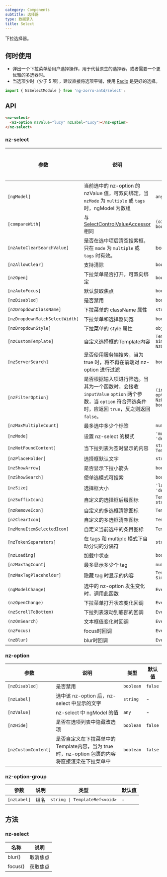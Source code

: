 ```yaml
---
category: Components
subtitle: 选择器
type: 数据录入
title: Select
---
```


下拉选择器。

## 何时使用

- 弹出一个下拉菜单给用户选择操作，用于代替原生的选择器，或者需要一个更优雅的多选器时。
- 当选项少时（少于 5 项），建议直接将选项平铺，使用 [Radio](/components/radio/zh) 是更好的选择。

```ts
import { NzSelectModule } from 'ng-zorro-antd/select';
```

## API

```html
<nz-select>
  <nz-option nzValue="lucy" nzLabel="Lucy"></nz-option>
</nz-select>
```

### nz-select

| 参数 | 说明 | 类型 | 默认值 | 全局配置 |
| --- | --- | --- | --- | --- |
| `[ngModel]` | 当前选中的 nz-option 的 nzValue 值，可双向绑定，当 `nzMode` 为 `multiple` 或 `tags` 时，ngModel 为数组 | `any \| any[]` | - |
| `[compareWith]` | 与 [SelectControlValueAccessor](https://angular.io/api/forms/SelectControlValueAccessor#caveat-option-selection) 相同 | `(o1: any, o2: any) => boolean` | `(o1: any, o2: any) => o1===o2` |
| `[nzAutoClearSearchValue]` | 是否在选中项后清空搜索框，只在 `mode` 为 `multiple` 或 `tags` 时有效。 | boolean | `true` |
| `[nzAllowClear]` | 支持清除 | `boolean` | `false` |
| `[nzOpen]` | 下拉菜单是否打开，可双向绑定 | `boolean` | `false` |
| `[nzAutoFocus]` | 默认获取焦点 | `boolean` | `false` |
| `[nzDisabled]` | 是否禁用 | `boolean` | `false` |
| `[nzDropdownClassName]` | 下拉菜单的 className 属性 | `string` | - |
| `[nzDropdownMatchSelectWidth]` | 下拉菜单和选择器同宽 | `boolean` | `true` |
| `[nzDropdownStyle]` | 下拉菜单的 style 属性 | `object` | - |
| `[nzCustomTemplate]` | 自定义选择框的Template内容 | `TemplateRef<{ $implicit: NzOptionComponent }>` | - |
| `[nzServerSearch]` | 是否使用服务端搜索，当为 true 时，将不再在前端对 nz-option 进行过滤 | `boolean` | `false` |
| `[nzFilterOption]` | 是否根据输入项进行筛选。当其为一个函数时，会接收 `inputValue` `option` 两个参数，当 `option` 符合筛选条件时，应返回 `true`，反之则返回 `false`。 | `(input?: string, option?: NzOptionComponent) => boolean;` | - |
| `[nzMaxMultipleCount]` | 最多选中多少个标签| `number` | `Infinity` |
| `[nzMode]` | 设置 nz-select 的模式 | `'multiple' \| 'tags' \| 'default'` | `'default'` |
| `[nzNotFoundContent]` | 当下拉列表为空时显示的内容 | `string \| TemplateRef<void>` | - |
| `[nzPlaceHolder]` | 选择框默认文字 | `string` | - |
| `[nzShowArrow]` | 是否显示下拉小箭头 | `boolean` | `true` |
| `[nzShowSearch]` | 使单选模式可搜索 | `boolean` | `false` |
| `[nzSize]` | 选择框大小 | `'large' \| 'small' \| 'default'` | `'default'` |
| `[nzSuffixIcon]` | 自定义的选择框后缀图标 | `TemplateRef<any> \| string` | - | ✅ |
| `[nzRemoveIcon]` | 自定义的多选框清除图标 | `TemplateRef<any>` | - |
| `[nzClearIcon]` | 自定义的多选框清空图标 | `TemplateRef<any>` | - |
| `[nzMenuItemSelectedIcon]` | 自定义当前选中的条目图标 | `TemplateRef<any>` | - |
| `[nzTokenSeparators]` | 在 tags 和 multiple 模式下自动分词的分隔符 | `string[]` | `[]` |
| `[nzLoading]` | 加载中状态 | `boolean` | `false` |
| `[nzMaxTagCount]` | 最多显示多少个 tag | `number` | - |
| `[nzMaxTagPlaceholder]` | 隐藏 tag 时显示的内容 | `TemplateRef<{ $implicit: any[] }>` | - |
| `(ngModelChange)` | 选中的 nz-option 发生变化时，调用此函数 | `EventEmitter<any[]>` | - |
| `(nzOpenChange)` | 下拉菜单打开状态变化回调 | `EventEmitter<boolean>` | - |
| `(nzScrollToBottom)` | 下拉列表滚动到底部的回调 | `EventEmitter<any>` | - |
| `(nzOnSearch)` | 文本框值变化时回调 | `EventEmitter<string>` | - |
| `(nzFocus)` | focus时回调 | `EventEmitter<any>` | - |
| `(nzBlur)` | blur时回调 | `EventEmitter<any>` | - |

### nz-option

| 参数 | 说明 | 类型 | 默认值 |
| --- | --- | --- | --- |
| `[nzDisabled]` | 是否禁用 | `boolean` | `false` |
| `[nzLabel]` | 选中该 nz-option 后，nz-select 中显示的文字 | `string` | - |
| `[nzValue]` | nz-select 中 ngModel 的值 | `any` | - |
| `[nzHide]` | 是否在选项列表中隐藏改选项 | `boolean` | `false` |
| `[nzCustomContent]` | 是否自定义在下拉菜单中的Template内容，当为 true 时，nz-option 包裹的内容将直接渲染在下拉菜单中 | `boolean` | `false` |

### nz-option-group

| 参数 | 说明 | 类型 | 默认值 |
| --- | --- | --- | --- |
| `[nzLabel]` | 组名 | `string \| TemplateRef<void>` | - |


## 方法

### nz-select

| 名称 | 说明 |
| --- | --- |
| blur() | 取消焦点 |
| focus() | 获取焦点 |


